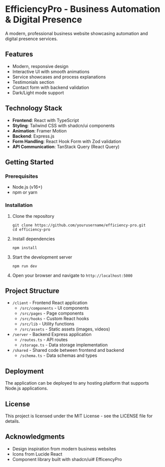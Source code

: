# EfficiencyPro - Business Automation & Digital Presence

A modern, professional business website showcasing automation and digital presence services.

## Features

- Modern, responsive design
- Interactive UI with smooth animations
- Service showcases and process explanations
- Testimonials section
- Contact form with backend validation
- Dark/Light mode support

## Technology Stack

- **Frontend**: React with TypeScript
- **Styling**: Tailwind CSS with shadcn/ui components
- **Animation**: Framer Motion
- **Backend**: Express.js
- **Form Handling**: React Hook Form with Zod validation
- **API Communication**: TanStack Query (React Query)

## Getting Started

### Prerequisites

- Node.js (v16+)
- npm or yarn

### Installation

1. Clone the repository
   ```
   git clone https://github.com/yourusername/efficiency-pro.git
   cd efficiency-pro
   ```

2. Install dependencies
   ```
   npm install
   ```

3. Start the development server
   ```
   npm run dev
   ```

4. Open your browser and navigate to `http://localhost:5000`

## Project Structure

- `/client` - Frontend React application
  - `/src/components` - UI components
  - `/src/pages` - Page components
  - `/src/hooks` - Custom React hooks
  - `/src/lib` - Utility functions
  - `/src/assets` - Static assets (images, videos)
- `/server` - Backend Express application
  - `/routes.ts` - API routes
  - `/storage.ts` - Data storage implementation
- `/shared` - Shared code between frontend and backend
  - `/schema.ts` - Data schemas and types

## Deployment

The application can be deployed to any hosting platform that supports Node.js applications.

## License

This project is licensed under the MIT License - see the LICENSE file for details.

## Acknowledgments

- Design inspiration from modern business websites
- Icons from Lucide React
- Component library built with shadcn/ui# EfficencyPro
